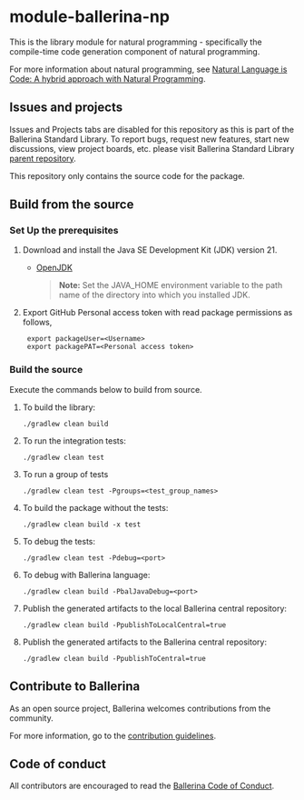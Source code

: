 # module-ballerina-np

This is the library module for natural programming - specifically the compile-time code generation component of natural programming. 

For more information about natural programming, see [Natural Language is Code: A hybrid approach with Natural Programming](https://blog.ballerina.io/posts/2025-04-26-introducing-natural-programming/).

## Issues and projects 

Issues and Projects tabs are disabled for this repository as this is part of the Ballerina Standard Library. To report bugs, request new features, start new discussions, view project boards, etc. please visit Ballerina Standard Library [parent repository](https://github.com/ballerina-platform/ballerina-standard-library). 

This repository only contains the source code for the package.

## Build from the source

### Set Up the prerequisites

1. Download and install the Java SE Development Kit (JDK) version 21.
   
   * [OpenJDK](https://adoptium.net/)
   
        > **Note:** Set the JAVA_HOME environment variable to the path name of the directory into which you installed JDK.

2. Export GitHub Personal access token with read package permissions as follows,

        export packageUser=<Username>
        export packagePAT=<Personal access token>

### Build the source

Execute the commands below to build from source.

1. To build the library:

    ```
    ./gradlew clean build
    ```
   
2. To run the integration tests:

    ```
    ./gradlew clean test
    ```

3. To run a group of tests

    ```
    ./gradlew clean test -Pgroups=<test_group_names>
    ```

4. To build the package without the tests:

    ```
    ./gradlew clean build -x test
    ```
   
5. To debug the tests:

    ```
    ./gradlew clean test -Pdebug=<port>
    ```
   
6. To debug with Ballerina language:

    ```
    ./gradlew clean build -PbalJavaDebug=<port>
    ```

7. Publish the generated artifacts to the local Ballerina central repository:

    ```
    ./gradlew clean build -PpublishToLocalCentral=true
    ```

8. Publish the generated artifacts to the Ballerina central repository:

    ```
    ./gradlew clean build -PpublishToCentral=true
    ```

## Contribute to Ballerina

As an open source project, Ballerina welcomes contributions from the community. 

For more information, go to the [contribution guidelines](https://github.com/ballerina-platform/ballerina-lang/blob/master/CONTRIBUTING.md).

## Code of conduct

All contributors are encouraged to read the [Ballerina Code of Conduct](https://ballerina.io/code-of-conduct).

